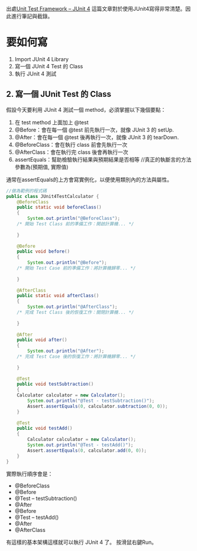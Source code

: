 出處[Unit Test Framework – JUnit 4](https://kkboxsqa.wordpress.com/2014/06/30/unit-test-framework-junit-4/)
這篇文章對於使用JUnit4寫得非常清楚。因此進行筆記與截錄。

# 要如何寫
1. Import JUnit 4 Library
2. 寫一個 JUnit 4 Test 的 Class
3. 執行 JUnit 4 測試

## 2. 寫一個 JUnit Test 的 Class
假設今天要利用 JUnit 4 測試一個 method，必須掌握以下幾個要點：
1. 在 test method 上面加上 @test
2. @Before：會在每一個 @test 前先執行一次，就像 JUnit 3 的 setUp.
3. @After：會在每一個 @test 後再執行一次，就像 JUnit 3 的 tearDown.
4. @BeforeClass：會在執行 class 前會先執行一次
5. @AfterClass：會在執行完 class 後會再執行一次
6. assertEquals：幫助檢驗執行結果與預期結果是否相等 //真正的執斷言的方法參數為(預期值, 實際值)

通常在assertEquals的上方會寫實例化，以便使用類別內的方法與屬性。

```java
//做為範例的程式碼
public class JUnit4TestCalculator {
    @BeforeClass
    public static void beforeClass()
    {
        System.out.println("@BeforeClass");
    /* 開始 Test Class 前的準備工作：開啟計算機... */
 
    }
 
    @Before
    public void before()
    {
        System.out.println("@Before");
    /* 開始 Test Case 前的準備工作：將計算機歸零... */
 
    }
 
    @AfterClass
    public static void afterClass()
    {
        System.out.println("@AfterClass");
    /* 完成 Test Class 後的恢復工作：關閉計算機... */
 
    }
 
    @After
    public void after()
    {
        System.out.println("@After");
    /* 完成 Test Case 後的恢復工作：將計算機歸零... */
 
    }
 
    @Test
    public void testSubtraction()
    {
    Calculator calculator = new Calculator();
        System.out.println("@Test - testSubtraction()");
        Assert.assertEquals(0, calculator.subtraction(0, 0));
    }
 
    @Test
    public void testAdd()
    {
        Calculator calculator = new Calculator();
        System.out.println("@Test - testAdd()");
        Assert.assertEquals(0, calculator.add(0, 0));
    }
}
```

實際執行順序會是：
+ @BeforeClass
+ @Before
+ @Test – testSubtraction()
+ @After
+ @Before
+ @Test – testAdd()
+ @After
+ @AfterClass

有這樣的基本架構這樣就可以執行 JUnit 4 了。
按滑鼠右鍵Run。
